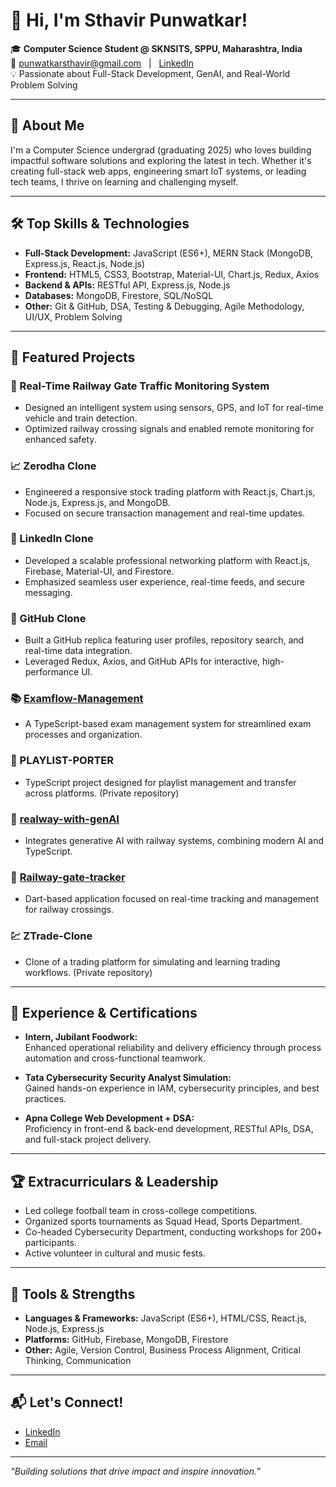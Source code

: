 # 👋 Hi, I'm Sthavir Punwatkar!

🎓 **Computer Science Student @ SKNSITS, SPPU, Maharashtra, India**  
📧 [punwatkarsthavir@gmail.com](mailto:punwatkarsthavir@gmail.com) &nbsp; | &nbsp; [LinkedIn](https://www.linkedin.com/in/sthavirpunwatkar/)  
💡 Passionate about Full-Stack Development, GenAI, and Real-World Problem Solving

---

## 🚀 About Me

I'm a Computer Science undergrad (graduating 2025) who loves building impactful software solutions and exploring the latest in tech. Whether it's creating full-stack web apps, engineering smart IoT systems, or leading tech teams, I thrive on learning and challenging myself.  

---

## 🛠️ Top Skills & Technologies

- **Full-Stack Development:** JavaScript (ES6+), MERN Stack (MongoDB, Express.js, React.js, Node.js)
- **Frontend:** HTML5, CSS3, Bootstrap, Material-UI, Chart.js, Redux, Axios
- **Backend & APIs:** RESTful API, Express.js, Node.js
- **Databases:** MongoDB, Firestore, SQL/NoSQL
- **Other:** Git & GitHub, DSA, Testing & Debugging, Agile Methodology, UI/UX, Problem Solving

---

## 🌟 Featured Projects

### 🚦 Real-Time Railway Gate Traffic Monitoring System
- Designed an intelligent system using sensors, GPS, and IoT for real-time vehicle and train detection.
- Optimized railway crossing signals and enabled remote monitoring for enhanced safety.

### 📈 Zerodha Clone
- Engineered a responsive stock trading platform with React.js, Chart.js, Node.js, Express.js, and MongoDB.
- Focused on secure transaction management and real-time updates.

### 💼 LinkedIn Clone
- Developed a scalable professional networking platform with React.js, Firebase, Material-UI, and Firestore.
- Emphasized seamless user experience, real-time feeds, and secure messaging.

### 🐙 GitHub Clone
- Built a GitHub replica featuring user profiles, repository search, and real-time data integration.
- Leveraged Redux, Axios, and GitHub APIs for interactive, high-performance UI.

### 📚 [Examflow-Management](https://github.com/sthavirpunwatkar/Examflow-Management)
- A TypeScript-based exam management system for streamlined exam processes and organization.

### 🎵 PLAYLIST-PORTER
- TypeScript project designed for playlist management and transfer across platforms. (Private repository)

### 🤖 [realway-with-genAI](https://github.com/sthavirpunwatkar/realway-with-genAI)
- Integrates generative AI with railway systems, combining modern AI and TypeScript.

### 🚉 [Railway-gate-tracker](https://github.com/sthavirpunwatkar/Railway-gate-tracker)
- Dart-based application focused on real-time tracking and management for railway crossings.

### 💹 ZTrade-Clone
- Clone of a trading platform for simulating and learning trading workflows. (Private repository)

---

## 💼 Experience & Certifications

- **Intern, Jubilant Foodwork:**  
  Enhanced operational reliability and delivery efficiency through process automation and cross-functional teamwork.

- **Tata Cybersecurity Security Analyst Simulation:**  
  Gained hands-on experience in IAM, cybersecurity principles, and best practices.

- **Apna College Web Development + DSA:**  
  Proficiency in front-end & back-end development, RESTful APIs, DSA, and full-stack project delivery.

---

## 🏆 Extracurriculars & Leadership

- Led college football team in cross-college competitions.
- Organized sports tournaments as Squad Head, Sports Department.
- Co-headed Cybersecurity Department, conducting workshops for 200+ participants.
- Active volunteer in cultural and music fests.

---

## 🧰 Tools & Strengths

- **Languages & Frameworks:** JavaScript (ES6+), HTML/CSS, React.js, Node.js, Express.js
- **Platforms:** GitHub, Firebase, MongoDB, Firestore
- **Other:** Agile, Version Control, Business Process Alignment, Critical Thinking, Communication

---

## 📬 Let's Connect!

- [LinkedIn](https://www.linkedin.com/in/sthavirpunwatkar/)
- [Email](mailto:punwatkarsthavir@gmail.com)

---

_“Building solutions that drive impact and inspire innovation.”_
